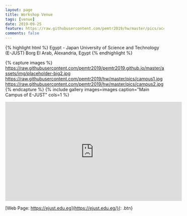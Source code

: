 ```yaml
---
layout: page
title: Workshop Venue
tags: [venue]
date: 2019-09-25
feature: https://raw.githubusercontent.com/pemtr2019/hw/master/pics/accom.jpg
comments: false
---
```



{% highlight html %}
Egypt - Japan University of Science and Technology (E-JUST)
Borg El Arab, 
Alexandria, 
Egypt
{% endhighlight %}

{% capture images %}
    https://raw.githubusercontent.com/pemtr2019/pemtr2019.github.io/master/assets/img/placeholder-big2.jpg
    https://raw.githubusercontent.com/pemtr2019/hw/master/pics/campus1.jpg
    https://raw.githubusercontent.com/pemtr2019/hw/master/pics/campus2.jpg
{% endcapture %}
{% include gallery images=images caption="Main Campus of E-JUST" cols=1 %}

<iframe width="560" height="315" src="https://www.youtube.com/embed/5cM5lZHMWyo" frameborder="0"> </iframe>

[Web Page: https://ejust.edu.eg](https://ejust.edu.eg/){: .btn}

